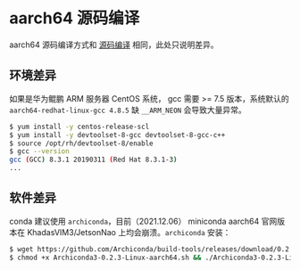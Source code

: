 # aarch64 源码编译

aarch64 源码编译方式和 [源码编译](build-from-source.zh.md) 相同，此处只说明差异。

## 环境差异

如果是华为鲲鹏 ARM 服务器 CentOS 系统， gcc 需要 >= 7.5 版本，系统默认的 `aarch64-redhat-linux-gcc 4.8.5`  缺 `__ARM_NEON` 会导致大量异常。
```bash
$ yum install -y centos-release-scl
$ yum install -y devtoolset-8-gcc devtoolset-8-gcc-c++
$ source /opt/rh/devtoolset-8/enable 
$ gcc --version
gcc (GCC) 8.3.1 20190311 (Red Hat 8.3.1-3)
...
```
## 软件差异

conda 建议使用 `archiconda`，目前（2021.12.06） miniconda aarch64 官网版本在 KhadasVIM3/JetsonNao 上均会崩溃。`archiconda` 安装：
```bash
$ wget https://github.com/Archiconda/build-tools/releases/download/0.2.3/Archiconda3-0.2.3-Linux-aarch64.sh
$ chmod +x Archiconda3-0.2.3-Linux-aarch64.sh && ./Archiconda3-0.2.3-Linux-aarch64.sh
```
